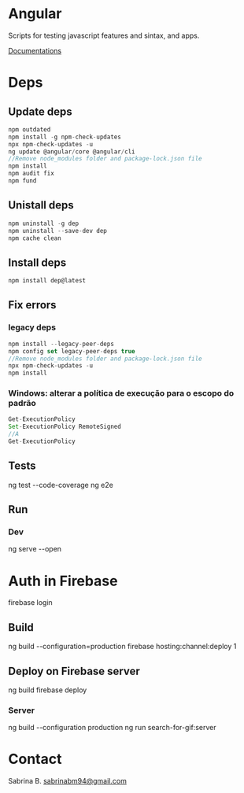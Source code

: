 # Angular

Scripts for testing javascript features and sintax, and apps.

[Documentations](https://github.com/sabrinabm94/angular/wiki)

# Deps

## Update deps
```js
npm outdated
npm install -g npm-check-updates
npx npm-check-updates -u
ng update @angular/core @angular/cli
//Remove node_modules folder and package-lock.json file
npm install
npm audit fix
npm fund
```

## Unistall deps
```js
npm uninstall -g dep
npm uninstall --save-dev dep
npm cache clean
```

## Install deps
```js
npm install dep@latest

```

## Fix errors
### legacy deps
```js
npm install --legacy-peer-deps
npm config set legacy-peer-deps true
//Remove node_modules folder and package-lock.json file
npx npm-check-updates -u
npm install
```

### Windows: alterar a política de execução para o escopo do padrão
```js
Get-ExecutionPolicy
Set-ExecutionPolicy RemoteSigned
//A
Get-ExecutionPolicy
```

## Tests
ng test --code-coverage
ng e2e

## Run
### Dev
ng serve --open

# Auth in Firebase
firebase login

## Build
ng build --configuration=production
firebase hosting:channel:deploy 1

## Deploy on Firebase server
ng build
firebase deploy

### Server
ng build --configuration production
ng run search-for-gif:server

# Contact

Sabrina B.
sabrinabm94@gmail.com
